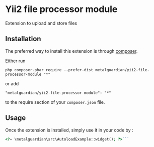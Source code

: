 Yii2 file processor module
==========================
Extension to upload and store files

Installation
------------

The preferred way to install this extension is through [composer](http://getcomposer.org/download/).

Either run

```
php composer.phar require --prefer-dist metalguardian/yii2-file-processor-module "*"
```

or add

```
"metalguardian/yii2-file-processor-module": "*"
```

to the require section of your `composer.json` file.


Usage
-----

Once the extension is installed, simply use it in your code by  :

```php
<?= \metalguardian\src\AutoloadExample::widget(); ?>```